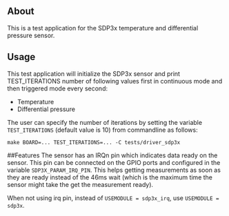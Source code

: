 ## About
This is a test application for the SDP3x temperature and differential pressure sensor.

## Usage
This test application will initialize the SDP3x sensor and print TEST_ITERATIONS number
of following values first in continuous mode and then triggered mode every second:

* Temperature
* Differential pressure

The user can specify the number of iterations by setting the variable `TEST_ITERATIONS`
(default value is 10) from commandline as follows:
```
make BOARD=... TEST_ITERATIONS=... -C tests/driver_sdp3x
```

##Features
The sensor has an IRQn pin which indicates data ready on the sensor. This pin can be
connected on the GPIO ports and configured in the variable `SDP3X_PARAM_IRQ_PIN`. This
helps getting measurements as soon as they are ready instead of the 46ms wait (which is
the maximum time the sensor might take the get the measurement ready).

When not using irq pin, instead of `USEMODULE = sdp3x_irq`, use `USEMODULE = sdp3x`.
